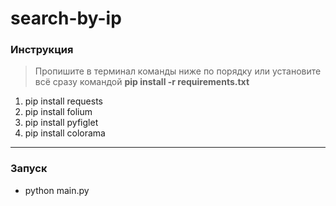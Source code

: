 # search-by-ip

### Инструкция
> Пропишите в терминал команды ниже по порядку или установите всё сразу командой **pip install -r requirements.txt**
1. pip install requests
2. pip install folium
3. pip install pyfiglet
4. pip install colorama
---
### Запуск
* python main.py

